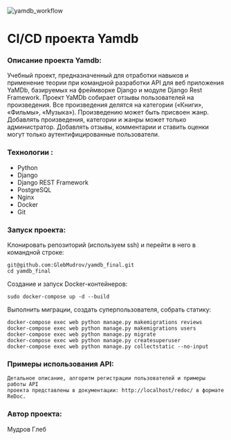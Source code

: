 ![yamdb_workflow](https://github.com/GlebMudrov/yamdb_final/actions/workflows/yamdb_workflow.yml/badge.svg)

# CI/CD проекта Yamdb

### Описание проекта Yamdb:
Учебный проект, предназначенный для отработки навыков и применение теории при командной
разработки API для веб приложения YaMDb, базируемых на фреймворке Django и модуле Django Rest Framework.
Проект YaMDb собирает отзывы пользователей на произведения. Все произведения делятся на
категории («Книги», «Фильмы», «Музыка»). Произведению может быть присвоен жанр.
Добавлять произведения, категории и жанры может только администратор.
Добавлять отзывы, комментарии и ставить оценки могут только аутентифицированные пользователи.

### Технологии :
- Python
- Django
- Django REST Framework
- PostgreSQL
- Nginx
- Docker
- Git

### Запуск проекта:
Клонировать репозиторий (используем ssh) и перейти в него в командной строке:
```
git@github.com:GlebMudrov/yamdb_final.git
cd yamdb_final
```
Создание и запуск Docker-контейнеров:
```
sudo docker-compose up -d --build
```
Выполнить миграции, создать суперпользователя, собрать статику:
```
docker-compose exec web python manage.py makemigrations reviews
docker-compose exec web python manage.py makemigrations users
docker-compose exec web python manage.py migrate
docker-compose exec web python manage.py createsuperuser
docker-compose exec web python manage.py collectstatic --no-input
```

### Примеры использования API:
```
Детальное описание, алгоритм регистрации пользователей и примеры работы API 
проекта представлены в документации: http://localhost/redoc/ в формате ReDoc.
```

### Автор проекта:
Мудров Глеб